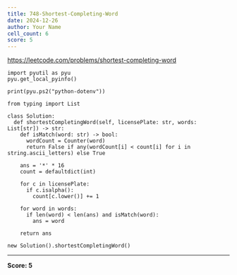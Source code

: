 ```yaml
---
title: 748-Shortest-Completing-Word
date: 2024-12-26
author: Your Name
cell_count: 6
score: 5
---
```


https://leetcode.com/problems/shortest-completing-word


```
import pyutil as pyu
pyu.get_local_pyinfo()
```


```
print(pyu.ps2("python-dotenv"))
```


```
from typing import List
```


```
class Solution:
  def shortestCompletingWord(self, licensePlate: str, words: List[str]) -> str:
    def isMatch(word: str) -> bool:
      wordCount = Counter(word)
      return False if any(wordCount[i] < count[i] for i in string.ascii_letters) else True

    ans = '*' * 16
    count = defaultdict(int)

    for c in licensePlate:
      if c.isalpha():
        count[c.lower()] += 1

    for word in words:
      if len(word) < len(ans) and isMatch(word):
        ans = word

    return ans
```


```
new Solution().shortestCompletingWord()
```


---
**Score: 5**